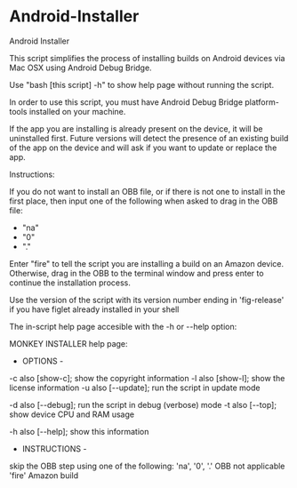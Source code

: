 # Android-Installer
Android Installer

This script simplifies the process of installing builds on Android devices via Mac OSX using Android Debug Bridge.

Use "bash [this script] -h" to show help page without running the script.

In order to use this script, you must have Android Debug Bridge platform-tools installed on your machine.

If the app you are installing is already present on the device, it will be uninstalled first. Future versions will detect the presence of an existing build of the app on the device and will ask if you want to update or replace the app.

Instructions:

If you do not want to install an OBB file, or if there is not one to install in the first place, then input one of the following when asked to drag in the OBB file:

- "na"
- "0"
- "."

Enter "fire" to tell the script you are installing a build on an Amazon device.
Otherwise, drag in the OBB to the terminal window and press enter to continue the installation process.

Use the version of the script with its version number ending in 'fig-release' if you have figlet already installed in your shell

The in-script help page accesible with the -h or --help option:

 MONKEY INSTALLER  help page:

 - OPTIONS -

  -c      also [show-c]; show the copyright information
  -l      also [show-l]; show the license information
  -u      also [--update]; run the script in update mode

  -d      also [--debug]; run the script in debug (verbose) mode
  -t      also [--top]; show device CPU and RAM usage

  -h      also [--help]; show this information

 - INSTRUCTIONS -

skip the OBB step using one of the following:
  'na', '0', '.'      OBB not applicable
  'fire'                    Amazon build